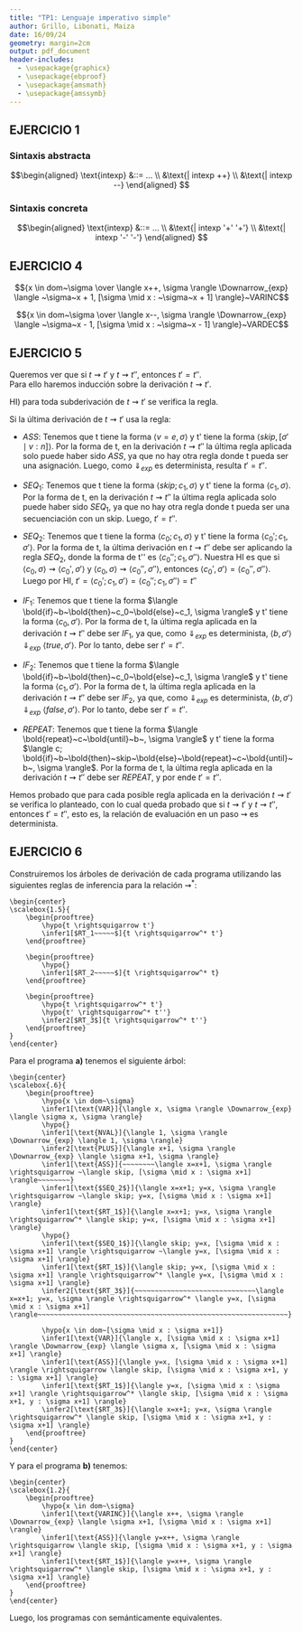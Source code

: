 ```yaml
---
title: "TP1: Lenguaje imperativo simple"
author: Grillo, Libonati, Maiza
date: 16/09/24
geometry: margin=2cm
output: pdf_document
header-includes:
  - \usepackage{graphicx}
  - \usepackage{ebproof}
  - \usepackage{amsmath}
  - \usepackage{amssymb}
---
```


## EJERCICIO 1
### Sintaxis abstracta

$$\begin{aligned}
\text{intexp} &::= ... \\ 
              &\text{| intexp ++} \\
              &\text{| intexp --} 
\end{aligned}
$$

### Sintaxis concreta

$$\begin{aligned}
\text{intexp} &::= ... \\ 
              &\text{| intexp '+' '+'} \\
              &\text{| intexp '-' '-'} 
\end{aligned}
$$

## EJERCICIO 4

$${x \in dom~\sigma \over \langle x++, \sigma \rangle \Downarrow_{exp} \langle ~\sigma~x + 1, [\sigma \mid x : ~\sigma~x + 1] \rangle}~VARINC$$

$${x \in dom~\sigma \over \langle x--, \sigma \rangle \Downarrow_{exp} \langle ~\sigma~x - 1, [\sigma \mid x : ~\sigma~x - 1] \rangle}~VARDEC$$

## EJERCICIO 5
Queremos ver que si $t \rightsquigarrow t'$ y $t \rightsquigarrow t''$, entonces $t' = t''$.  
Para ello haremos inducción sobre la derivación $t \rightsquigarrow t'$.

HI) para toda subderivación de $t \rightsquigarrow t'$ se verifica la regla.

Si la última derivación de $t \rightsquigarrow t'$ usa la regla:

* $ASS$: Tenemos que t tiene la forma $\langle v=e, \sigma \rangle$ y t' tiene la forma $\langle skip, [\sigma' \mid v:n] \rangle$. Por la forma de t, en la derivación $t \rightsquigarrow t''$ la última regla aplicada solo puede haber sido $ASS$, ya que no hay otra regla donde t pueda ser una asignación. Luego, como $\Downarrow_{exp}$ es determinista, resulta $t'=t''$.

* $SEQ_1$: Tenemos que t tiene la forma $\langle skip; c_1, \sigma \rangle$ y t' tiene la forma $\langle c_1, \sigma \rangle$. Por la forma de t, en la derivación $t \rightsquigarrow t''$ la última regla aplicada solo puede haber sido $SEQ_1$, ya que no hay otra regla donde t pueda ser una secuenciación con un skip. Luego, $t'=t''$.

* $SEQ_2$: Tenemos que t tiene la forma $\langle c_0; c_1, \sigma \rangle$ y t' tiene la forma $\langle c_0'; c_1, \sigma' \rangle$. Por la forma de t, la última derivación en $t \rightsquigarrow t''$ debe ser aplicando la regla $SEQ_2$, donde la forma de t'' es $\langle c_0''; c_1, \sigma'' \rangle$. Nuestra HI es que si $\langle c_0, \sigma \rangle \rightsquigarrow \langle c_0', \sigma' \rangle$ y $\langle c_0, \sigma \rangle \rightsquigarrow \langle c_0'',\sigma'' \rangle$, entonces $\langle c_0', \sigma' \rangle = \langle c_0'', \sigma'' \rangle$. Luego por HI, $t' = \langle c_0'; c_1, \sigma' \rangle = \langle c_0''; c_1, \sigma'' \rangle = t''$

* $IF_1$: Tenemos que t tiene la forma $\langle \bold{if}~b~\bold{then}~c_0~\bold{else}~c_1, \sigma \rangle$ y t' tiene la forma $\langle c_0, \sigma' \rangle$. Por la forma de t, la última regla aplicada en la derivación $t \rightsquigarrow t''$ debe ser $IF_1$, ya que, como $\Downarrow_{exp}$ es determinista, $\langle b, \sigma' \rangle$ $\Downarrow_{exp}$ $\langle true, \sigma' \rangle$. Por lo tanto, debe ser $t'=t''$.

* $IF_2$: Tenemos que t tiene la forma $\langle \bold{if}~b~\bold{then}~c_0~\bold{else}~c_1, \sigma \rangle$ y t' tiene la forma $\langle c_1, \sigma' \rangle$. Por la forma de t, la última regla aplicada en la derivación $t \rightsquigarrow t''$ debe ser $IF_2$, ya que, como $\Downarrow_{exp}$ es determinista, $\langle b, \sigma' \rangle$ $\Downarrow_{exp}$ $\langle false, \sigma' \rangle$. Por lo tanto, debe ser $t'=t''$.

* $REPEAT$: Tenemos que t tiene la forma $\langle \bold{repeat}~c~\bold{until}~b~, \sigma \rangle$ y t' tiene la forma $\langle c; \bold{if}~b~\bold{then}~skip~\bold{else}~\bold{repeat}~c~\bold{until}~b~, \sigma \rangle$. Por la forma de t, la última regla aplicada en la derivación $t \rightsquigarrow t''$ debe ser $REPEAT$, y por ende $t'=t''$.

Hemos probado que para cada posible regla aplicada en la derivación $t \rightsquigarrow t'$ se verifica lo planteado, con lo cual queda probado que si $t \rightsquigarrow t'$ y $t \rightsquigarrow t''$, entonces $t' = t''$, esto es, la relación de evaluación en un paso $\rightsquigarrow$ es determinista.

## EJERCICIO 6
Construiremos los árboles de derivación de cada programa utilizando las siguientes reglas de inferencia para la relación $\rightsquigarrow^*$:


```{=latex}
\begin{center}
\scalebox{1.5}{
    \begin{prooftree}
        \hypo{t \rightsquigarrow t'}
        \infer1[$RT_1~~~~~$]{t \rightsquigarrow^* t'}
    \end{prooftree}

    \begin{prooftree}
        \hypo{}
        \infer1[$RT_2~~~~~$]{t \rightsquigarrow^* t}
    \end{prooftree}

    \begin{prooftree}
        \hypo{t \rightsquigarrow^* t'}
        \hypo{t' \rightsquigarrow^* t''}
        \infer2[$RT_3$]{t \rightsquigarrow^* t''}
    \end{prooftree}
}
\end{center}
```


Para el programa **a)** tenemos el siguiente árbol:

```{=latex}
\begin{center}
\scalebox{.6}{
    \begin{prooftree}
        \hypo{x \in dom~\sigma}
        \infer1[\text{VAR}]{\langle x, \sigma \rangle \Downarrow_{exp} \langle \sigma x, \sigma \rangle}
        \hypo{}
        \infer1[\text{NVAL}]{\langle 1, \sigma \rangle \Downarrow_{exp} \langle 1, \sigma \rangle}
        \infer2[\text{PLUS}]{\langle x+1, \sigma \rangle \Downarrow_{exp} \langle \sigma x+1, \sigma \rangle}
        \infer1[\text{ASS}]{~~~~~~~~\langle x=x+1, \sigma \rangle \rightsquigarrow ~\langle skip, [\sigma \mid x : \sigma x+1] \rangle~~~~~~~~}
        \infer1[\text{$SEQ_2$}]{\langle x=x+1; y=x, \sigma \rangle \rightsquigarrow ~\langle skip; y=x, [\sigma \mid x : \sigma x+1] \rangle}
        \infer1[\text{$RT_1$}]{\langle x=x+1; y=x, \sigma \rangle \rightsquigarrow^* \langle skip; y=x, [\sigma \mid x : \sigma x+1] \rangle}
        \hypo{}
        \infer1[\text{$SEQ_1$}]{\langle skip; y=x, [\sigma \mid x : \sigma x+1] \rangle \rightsquigarrow ~\langle y=x, [\sigma \mid x : \sigma x+1] \rangle}
        \infer1[\text{$RT_1$}]{\langle skip; y=x, [\sigma \mid x : \sigma x+1] \rangle \rightsquigarrow^* \langle y=x, [\sigma \mid x : \sigma x+1] \rangle}
        \infer2[\text{$RT_3$}]{~~~~~~~~~~~~~~~~~~~~~~~~~~~~~~\langle x=x+1; y=x, \sigma \rangle \rightsquigarrow^* \langle y=x, [\sigma \mid x : \sigma x+1] \rangle~~~~~~~~~~~~~~~~~~~~~~~~~~~~~~~~~~~~~~~~~~~~~~~~~~~~~~~~~~~~~~}
        
        \hypo{x \in dom~[\sigma \mid x : \sigma x+1]}
        \infer1[\text{VAR}]{\langle x, [\sigma \mid x : \sigma x+1] \rangle \Downarrow_{exp} \langle \sigma x, [\sigma \mid x : \sigma x+1] \rangle}
        \infer1[\text{ASS}]{\langle y=x, [\sigma \mid x : \sigma x+1] \rangle \rightsquigarrow \langle skip, [\sigma \mid x : \sigma x+1, y : \sigma x+1] \rangle}
        \infer1[\text{$RT_1$}]{\langle y=x, [\sigma \mid x : \sigma x+1] \rangle \rightsquigarrow^* \langle skip, [\sigma \mid x : \sigma x+1, y : \sigma x+1] \rangle}
        \infer2[\text{$RT_3$}]{\langle x=x+1; y=x, \sigma \rangle \rightsquigarrow^* \langle skip, [\sigma \mid x : \sigma x+1, y : \sigma x+1] \rangle}
    \end{prooftree}
}
\end{center}
```

Y para el programa **b)** tenemos:

```{=latex}
\begin{center}
\scalebox{1.2}{
    \begin{prooftree}
        \hypo{x \in dom~\sigma}
        \infer1[\text{VARINC}]{\langle x++, \sigma \rangle \Downarrow_{exp} \langle \sigma x+1, [\sigma \mid x : \sigma x+1] \rangle}
        \infer1[\text{ASS}]{\langle y=x++, \sigma \rangle \rightsquigarrow \langle skip, [\sigma \mid x : \sigma x+1, y : \sigma x+1] \rangle}
        \infer1[\text{$RT_1$}]{\langle y=x++, \sigma \rangle \rightsquigarrow^* \langle skip, [\sigma \mid x : \sigma x+1, y : \sigma x+1] \rangle}
    \end{prooftree}
}
\end{center}
```

Luego, los programas con semánticamente equivalentes.
